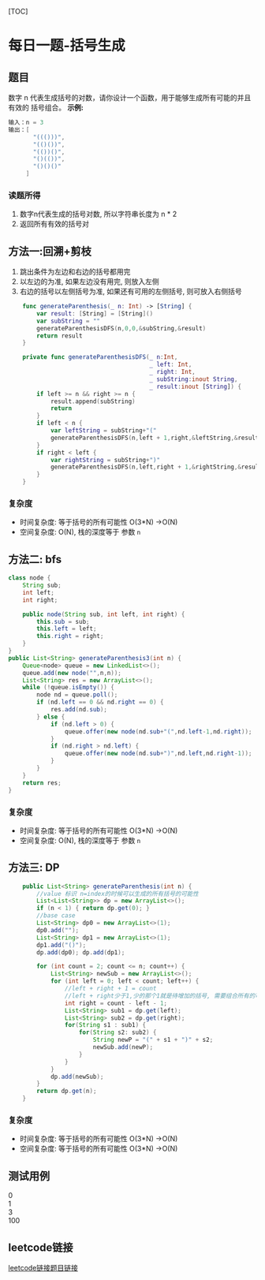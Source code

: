 [TOC]

# 每日一题-括号生成

## 题目
数字 n 代表生成括号的对数，请你设计一个函数，用于能够生成所有可能的并且 有效的 括号组合。
**示例:**  
```java
输入：n = 3
输出：[
       "((()))",
       "(()())",
       "(())()",
       "()(())",
       "()()()"
     ]
```

### 读题所得
1. 数字n代表生成的括号对数, 所以字符串长度为 n * 2
2. 返回所有有效的括号对

## 方法一:回溯+剪枝
1. 跳出条件为左边和右边的括号都用完
2. 以左边的为准, 如果左边没有用完, 则放入左侧
3. 右边的括号以左侧括号为准, 如果还有可用的左侧括号, 则可放入右侧括号
```swift
    func generateParenthesis(_ n: Int) -> [String] {
        var result: [String] = [String]()
        var subString = ""
        generateParenthesisDFS(n,0,0,&subString,&result)
        return result
    }

    private func generateParenthesisDFS(_ n:Int,
                                        _ left: Int,
                                        _ right: Int,
                                        _ subString:inout String,
                                        _ result:inout [String]) {
        if left >= n && right >= n {
            result.append(subString)
            return
        }
        if left < n {
            var leftString = subString+"("
            generateParenthesisDFS(n,left + 1,right,&leftString,&result)
        }
        if right < left {
            var rightString = subString+")"
            generateParenthesisDFS(n,left,right + 1,&rightString,&result)
        }
    }
```
### 复杂度
* 时间复杂度: 等于括号的所有可能性 O(3*N) ->O(N)
* 空间复杂度: O(N), 栈的深度等于 参数 `n`

## 方法二: bfs
```java
class node {
    String sub;
    int left;
    int right;

    public node(String sub, int left, int right) {
        this.sub = sub;
        this.left = left;
        this.right = right;
    }
}
public List<String> generateParenthesis3(int n) {
    Queue<node> queue = new LinkedList<>();
    queue.add(new node("",n,n));
    List<String> res = new ArrayList<>();
    while (!queue.isEmpty()) {
        node nd = queue.poll();
        if (nd.left == 0 && nd.right == 0) {
            res.add(nd.sub);
        } else {
            if (nd.left > 0) {
                queue.offer(new node(nd.sub+"(",nd.left-1,nd.right));
            }
            if (nd.right > nd.left) {
                queue.offer(new node(nd.sub+")",nd.left,nd.right-1));
            }
        }
    }
    return res;
}
```
### 复杂度
* 时间复杂度: 等于括号的所有可能性 O(3*N) ->O(N)
* 空间复杂度: O(N), 栈的深度等于 参数 `n`

## 方法三: DP
```java
    public List<String> generateParenthesis(int n) {
        //value 标识 n=index的时候可以生成的所有括号的可能性
        List<List<String>> dp = new ArrayList<>();
        if (n < 1) { return dp.get(0); }
        //base case
        List<String> dp0 = new ArrayList<>(1);
        dp0.add("");
        List<String> dp1 = new ArrayList<>(1);
        dp1.add("()");
        dp.add(dp0); dp.add(dp1);

        for (int count = 2; count <= n; count++) {
            List<String> newSub = new ArrayList<>();
            for (int left = 0; left < count; left++) {
                //left + right + 1 = count
                //left + right少于1,少的那个1就是待增加的括号, 需要组合所有的可能性
                int right = count - left - 1;
                List<String> sub1 = dp.get(left);
                List<String> sub2 = dp.get(right);
                for(String s1 : sub1) {
                    for(String s2: sub2) {
                        String newP = "(" + s1 + ")" + s2;
                        newSub.add(newP);
                    }
                }
            }
            dp.add(newSub);
        }
        return dp.get(n);
    }
```
### 复杂度
* 时间复杂度: 等于括号的所有可能性 O(3*N) ->O(N)
* 空间复杂度: 等于括号的所有可能性 O(3*N) ->O(N)

## 测试用例
0  
1  
3  
100  

## leetcode链接
[leetcode链接题目链接](https://leetcode-cn.com/problems/generate-parentheses/) 
